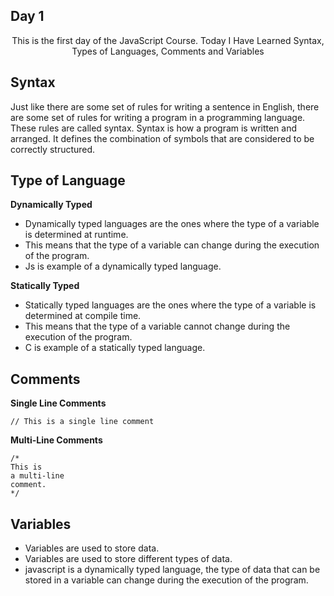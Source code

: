 ## Day 1

<p align="center">
This is the first day of the JavaScript Course.
Today I Have Learned Syntax, Types of Languages, Comments and Variables
</p>

## Syntax

Just like there are some set of rules for writing a sentence in English, there are some set of rules for writing a program in a programming language. These rules are called syntax. Syntax is how a program is written and arranged. It defines the combination of symbols that are considered to be correctly structured.

## Type of Language

**Dynamically Typed**
- Dynamically typed languages are the ones where the type of a variable is determined at runtime. 
- This means that the type of a variable can change during the execution of the program. 
- Js is example of a dynamically typed language.

**Statically Typed**
- Statically typed languages are the ones where the type of a variable is determined at compile time. 
- This means that the type of a variable cannot change during the execution of the program. 
- C is example of a statically typed language.

## Comments

**Single Line Comments**
```
// This is a single line comment
```

**Multi-Line Comments**
```
/*
This is 
a multi-line 
comment.
*/
```

## Variables

- Variables are used to store data. 
- Variables are used to store different types of data. 
- javascript is a dynamically typed language, the type of data that can be stored in a variable can change during the execution of the program.

